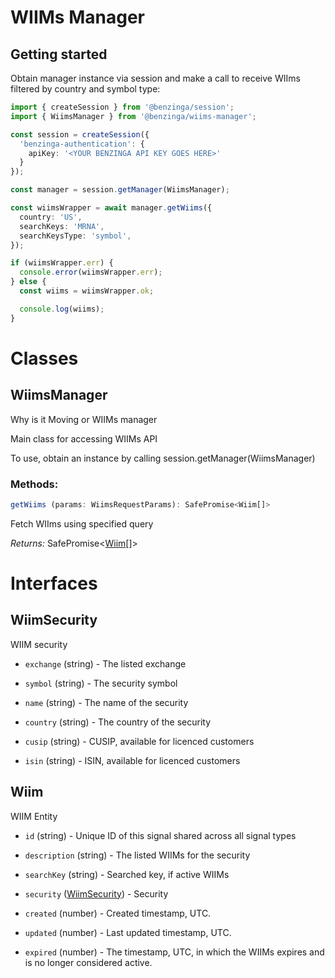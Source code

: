 # WIIMs Manager

## Getting started

Obtain manager instance via session and make a call to receive WIIms filtered by country and symbol type:

```ts
import { createSession } from '@benzinga/session';
import { WiimsManager } from '@benzinga/wiims-manager';

const session = createSession({
  'benzinga-authentication': {
    apiKey: '<YOUR BENZINGA API KEY GOES HERE>'
  }
});

const manager = session.getManager(WiimsManager);

const wiimsWrapper = await manager.getWiims({
  country: 'US',
  searchKeys: 'MRNA',
  searchKeysType: 'symbol',
});

if (wiimsWrapper.err) {
  console.error(wiimsWrapper.err);
} else {
  const wiims = wiimsWrapper.ok;

  console.log(wiims);
}
```

# Classes
## WiimsManager
Why is it Moving or WIIMs manager

Main class for accessing WIIMs API

To use, obtain an instance by calling session.getManager(WiimsManager)

### Methods:
```ts
getWiims (params: WiimsRequestParams): SafePromise<Wiim[]>
```
Fetch WIIms using specified query

*Returns:* SafePromise<[Wiim](#wiim)[]>




# Interfaces
## WiimSecurity
WIIM security

* `exchange` (string) - The listed exchange

* `symbol` (string) - The security symbol

* `name` (string) - The name of the security

* `country` (string) - The country of the security

* `cusip` (string) - CUSIP, available for licenced customers

* `isin` (string) - ISIN, available for licenced customers

## Wiim
WIIM Entity

* `id` (string) - Unique ID of this signal shared across all signal types

* `description` (string) - The listed WIIMs for the security

* `searchKey` (string) - Searched key, if active WIIMs

* `security` ([WiimSecurity](#wiimsecurity)) - Security

* `created` (number) - Created timestamp, UTC.

* `updated` (number) - Last updated timestamp, UTC.

* `expired` (number) - The timestamp, UTC, in which the WIIMs expires and is no longer considered active.

